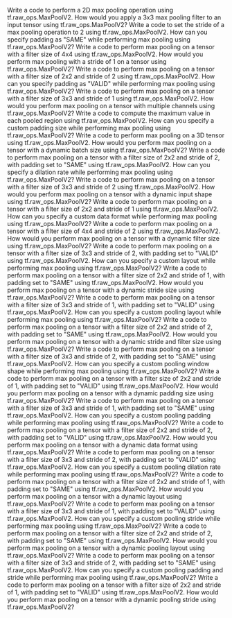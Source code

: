 Write a code to perform a 2D max pooling operation using tf.raw_ops.MaxPoolV2.
How would you apply a 3x3 max pooling filter to an input tensor using tf.raw_ops.MaxPoolV2?
Write a code to set the stride of a max pooling operation to 2 using tf.raw_ops.MaxPoolV2.
How can you specify padding as "SAME" while performing max pooling using tf.raw_ops.MaxPoolV2?
Write a code to perform max pooling on a tensor with a filter size of 4x4 using tf.raw_ops.MaxPoolV2.
How would you perform max pooling with a stride of 1 on a tensor using tf.raw_ops.MaxPoolV2?
Write a code to perform max pooling on a tensor with a filter size of 2x2 and stride of 2 using tf.raw_ops.MaxPoolV2.
How can you specify padding as "VALID" while performing max pooling using tf.raw_ops.MaxPoolV2?
Write a code to perform max pooling on a tensor with a filter size of 3x3 and stride of 1 using tf.raw_ops.MaxPoolV2.
How would you perform max pooling on a tensor with multiple channels using tf.raw_ops.MaxPoolV2?
Write a code to compute the maximum value in each pooled region using tf.raw_ops.MaxPoolV2.
How can you specify a custom padding size while performing max pooling using tf.raw_ops.MaxPoolV2?
Write a code to perform max pooling on a 3D tensor using tf.raw_ops.MaxPoolV2.
How would you perform max pooling on a tensor with a dynamic batch size using tf.raw_ops.MaxPoolV2?
Write a code to perform max pooling on a tensor with a filter size of 2x2 and stride of 2, with padding set to "SAME" using tf.raw_ops.MaxPoolV2.
How can you specify a dilation rate while performing max pooling using tf.raw_ops.MaxPoolV2?
Write a code to perform max pooling on a tensor with a filter size of 3x3 and stride of 2 using tf.raw_ops.MaxPoolV2.
How would you perform max pooling on a tensor with a dynamic input shape using tf.raw_ops.MaxPoolV2?
Write a code to perform max pooling on a tensor with a filter size of 2x2 and stride of 1 using tf.raw_ops.MaxPoolV2.
How can you specify a custom data format while performing max pooling using tf.raw_ops.MaxPoolV2?
Write a code to perform max pooling on a tensor with a filter size of 4x4 and stride of 2 using tf.raw_ops.MaxPoolV2.
How would you perform max pooling on a tensor with a dynamic filter size using tf.raw_ops.MaxPoolV2?
Write a code to perform max pooling on a tensor with a filter size of 3x3 and stride of 2, with padding set to "VALID" using tf.raw_ops.MaxPoolV2.
How can you specify a custom layout while performing max pooling using tf.raw_ops.MaxPoolV2?
Write a code to perform max pooling on a tensor with a filter size of 2x2 and stride of 1, with padding set to "SAME" using tf.raw_ops.MaxPoolV2.
How would you perform max pooling on a tensor with a dynamic stride size using tf.raw_ops.MaxPoolV2?
Write a code to perform max pooling on a tensor with a filter size of 3x3 and stride of 1, with padding set to "VALID" using tf.raw_ops.MaxPoolV2.
How can you specify a custom pooling layout while performing max pooling using tf.raw_ops.MaxPoolV2?
Write a code to perform max pooling on a tensor with a filter size of 2x2 and stride of 2, with padding set to "SAME" using tf.raw_ops.MaxPoolV2.
How would you perform max pooling on a tensor with a dynamic stride and filter size using tf.raw_ops.MaxPoolV2?
Write a code to perform max pooling on a tensor with a filter size of 3x3 and stride of 2, with padding set to "SAME" using tf.raw_ops.MaxPoolV2.
How can you specify a custom pooling window shape while performing max pooling using tf.raw_ops.MaxPoolV2?
Write a code to perform max pooling on a tensor with a filter size of 2x2 and stride of 1, with padding set to "VALID" using tf.raw_ops.MaxPoolV2.
How would you perform max pooling on a tensor with a dynamic padding size using tf.raw_ops.MaxPoolV2?
Write a code to perform max pooling on a tensor with a filter size of 3x3 and stride of 1, with padding set to "SAME" using tf.raw_ops.MaxPoolV2.
How can you specify a custom pooling padding while performing max pooling using tf.raw_ops.MaxPoolV2?
Write a code to perform max pooling on a tensor with a filter size of 2x2 and stride of 2, with padding set to "VALID" using tf.raw_ops.MaxPoolV2.
How would you perform max pooling on a tensor with a dynamic data format using tf.raw_ops.MaxPoolV2?
Write a code to perform max pooling on a tensor with a filter size of 3x3 and stride of 2, with padding set to "VALID" using tf.raw_ops.MaxPoolV2.
How can you specify a custom pooling dilation rate while performing max pooling using tf.raw_ops.MaxPoolV2?
Write a code to perform max pooling on a tensor with a filter size of 2x2 and stride of 1, with padding set to "SAME" using tf.raw_ops.MaxPoolV2.
How would you perform max pooling on a tensor with a dynamic layout using tf.raw_ops.MaxPoolV2?
Write a code to perform max pooling on a tensor with a filter size of 3x3 and stride of 1, with padding set to "VALID" using tf.raw_ops.MaxPoolV2.
How can you specify a custom pooling stride while performing max pooling using tf.raw_ops.MaxPoolV2?
Write a code to perform max pooling on a tensor with a filter size of 2x2 and stride of 2, with padding set to "SAME" using tf.raw_ops.MaxPoolV2.
How would you perform max pooling on a tensor with a dynamic pooling layout using tf.raw_ops.MaxPoolV2?
Write a code to perform max pooling on a tensor with a filter size of 3x3 and stride of 2, with padding set to "SAME" using tf.raw_ops.MaxPoolV2.
How can you specify a custom pooling padding and stride while performing max pooling using tf.raw_ops.MaxPoolV2?
Write a code to perform max pooling on a tensor with a filter size of 2x2 and stride of 1, with padding set to "VALID" using tf.raw_ops.MaxPoolV2.
How would you perform max pooling on a tensor with a dynamic pooling stride using tf.raw_ops.MaxPoolV2?